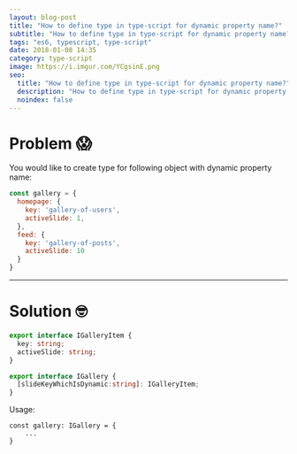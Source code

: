 ```yaml
---
layout: blog-post
title: "How to define type in type-script for dynamic property name?"
subtitle: "How to define type in type-script for dynamic property name?"
tags: "es6, typescript, type-script"
date: 2018-01-08 14:35
category: type-script
image: https://i.imgur.com/YCgsinE.png
seo:
  title: "How to define type in type-script for dynamic property name?"
  description: "How to define type in type-script for dynamic property name?"
  noindex: false
--- 
```



# Problem 😱

You would like to create type for following object with dynamic property name:

```javascript
const gallery = {
  homepage: {
    key: 'gallery-of-users',
    activeSlide: 1,
  },
  feed: {
    key: 'gallery-of-posts',
    activeSlide: 10
  }
}
```

---

# Solution 🤓

```typescript
export interface IGalleryItem {
  key: string;
  activeSlide: string;
}

export interface IGallery {
  [slideKeyWhichIsDynamic:string]: IGalleryItem;
}
```

Usage:
```
const gallery: IGallery = {
    ...
}
```
